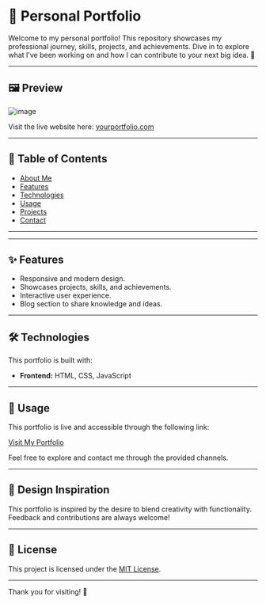 # 🌟 Personal Portfolio

Welcome to my personal portfolio! This repository showcases my professional journey, skills, projects, and achievements. Dive in to explore what I’ve been working on and how I can contribute to your next big idea. 🚀

---

## 🖼️ Preview
![image](https://github.com/user-attachments/assets/9f13bf2f-7cc6-457b-b45b-256398bb46e0)


Visit the live website here: [yourportfolio.com](https://yourportfolio.com)

---

## 📌 Table of Contents

- [About Me](#-about-me)
- [Features](#-features)
- [Technologies](#-technologies)
- [Usage](#-usage)
- [Projects](#-projects)
- [Contact](#-contact)

---
---

## ✨ Features

- Responsive and modern design.
- Showcases projects, skills, and achievements.
- Interactive user experience.
- Blog section to share knowledge and ideas.

---

## 🛠️ Technologies

This portfolio is built with:

- **Frontend:** HTML, CSS, JavaScript

---

## 📖 Usage

This portfolio is live and accessible through the following link:

[Visit My Portfolio](https://yourportfolio.com)

Feel free to explore and contact me through the provided channels.

---



## 🎨 Design Inspiration

This portfolio is inspired by the desire to blend creativity with functionality. Feedback and contributions are always welcome!

---

## 📄 License

This project is licensed under the [MIT License](LICENSE).

---

Thank you for visiting! 🌟
